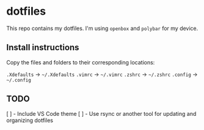 # dotfiles

This repo contains my dotfiles. I'm using `openbox` and `polybar` for my device.

## Install instructions

Copy the files and folders to their corresponding locations:

`.Xdefaults` -> `~/.Xdefaults`
`.vimrc` -> `~/.vimrc`
`.zshrc` -> `~/.zshrc`
`.config` -> `~/.config`

## TODO

[ ] - Include VS Code theme
[ ] - Use rsync or another tool for updating and organizing dotfiles